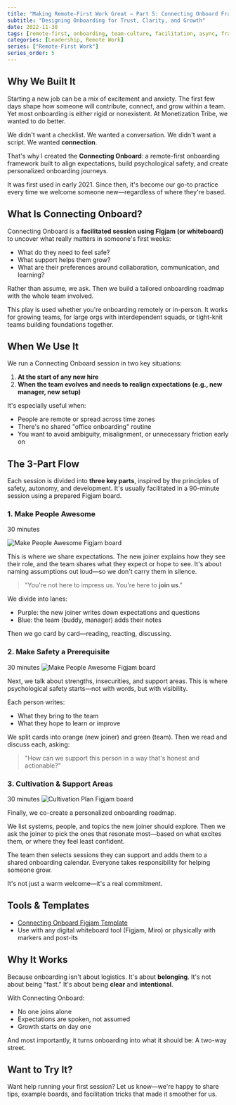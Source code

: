 ```yaml
---
title: "Making Remote-First Work Great — Part 5: Connecting Onboard Framework"
subtitle: "Designing Onboarding for Trust, Clarity, and Growth"
date: 2022-11-30
tags: [remote-first, onboarding, team-culture, facilitation, async, framework]
categories: [Leadership, Remote Work]
series: ["Remote-First Work"]
series_order: 5
---
```


## Why We Built It

Starting a new job can be a mix of excitement and anxiety. The first few days shape how someone will contribute, connect, and grow within a team. Yet most onboarding is either rigid or nonexistent. At Monetization Tribe, we wanted to do better.

We didn't want a checklist. We wanted a conversation.
We didn't want a script. We wanted **connection**.

That's why I created the **Connecting Onboard**: a remote-first onboarding framework built to align expectations, build psychological safety, and create personalized onboarding journeys.

It was first used in early 2021. Since then, it's become our go-to practice every time we welcome someone new—regardless of where they're based.

## What Is Connecting Onboard?

Connecting Onboard is a **facilitated session using Figjam (or whiteboard)** to uncover what really matters in someone's first weeks:

- What do they need to feel safe?
- What support helps them grow?
- What are their preferences around collaboration, communication, and learning?

Rather than assume, we ask.
Then we build a tailored onboarding roadmap with the whole team involved.

This play is used whether you're onboarding remotely or in-person. It works for growing teams, for large orgs with interdependent squads, or tight-knit teams building foundations together.

## When We Use It

We run a Connecting Onboard session in two key situations:

1. **At the start of any new hire**
2. **When the team evolves and needs to realign expectations (e.g., new manager, new setup)**

It's especially useful when:

- People are remote or spread across time zones
- There's no shared "office onboarding" routine
- You want to avoid ambiguity, misalignment, or unnecessary friction early on

## The 3-Part Flow

Each session is divided into **three key parts**, inspired by the principles of safety, autonomy, and development. It's usually facilitated in a 90-minute session using a prepared Figjam board.

### 1. Make People Awesome

30 minutes

![Make People Awesome Figjam board](/uploads/2022/11/expectation_and_awesome.png)

This is where we share expectations. The new joiner explains how they see their role, and the team shares what they expect or hope to see. It's about naming assumptions out loud—so we don't carry them in silence.

> "You're not here to impress us. You're here to **join us**."

We divide into lanes:

- Purple: the new joiner writes down expectations and questions
- Blue: the team (buddy, manager) adds their notes

Then we go card by card—reading, reacting, discussing.

### 2. Make Safety a Prerequisite

30 minutes
![Make People Awesome Figjam board](/uploads/2022/11/expectation_and_awesome.png)

Next, we talk about strengths, insecurities, and support areas. This is where psychological safety starts—not with words, but with visibility.

Each person writes:

- What they bring to the team
- What they hope to learn or improve

We split cards into orange (new joiner) and green (team).
Then we read and discuss each, asking:

> "How can we support this person in a way that's honest and actionable?"

### 3. Cultivation & Support Areas

30 minutes
![Cultivation Plan Figjam board](/uploads/2022/11/cultivation_ares.png)

Finally, we co-create a personalized onboarding roadmap.

We list systems, people, and topics the new joiner should explore. Then we ask the joiner to pick the ones that resonate most—based on what excites them, or where they feel least confident.

The team then selects sessions they can support and adds them to a shared onboarding calendar. Everyone takes responsibility for helping someone grow.

It's not just a warm welcome—it's a real commitment.

## Tools & Templates

- [Connecting Onboard Figjam Template](https://www.figma.com/community/file/1517925221825604738)
- Use with any digital whiteboard tool (Figjam, Miro) or physically with markers and post-its

## Why It Works

Because onboarding isn't about logistics. It's about **belonging**.
It's not about being "fast." It's about being **clear** and **intentional**.

With Connecting Onboard:

- No one joins alone
- Expectations are spoken, not assumed
- Growth starts on day one

And most importantly, it turns onboarding into what it should be:
A two-way street.

## Want to Try It?

Want help running your first session?
Let us know—we're happy to share tips, example boards, and facilitation tricks that made it smoother for us.
